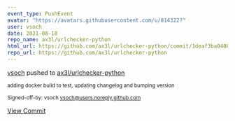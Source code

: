 ```yaml
---
event_type: PushEvent
avatar: "https://avatars.githubusercontent.com/u/814322?"
user: vsoch
date: 2021-08-18
repo_name: ax3l/urlchecker-python
html_url: https://github.com/ax3l/urlchecker-python/commit/1deaf3ba040882f74ae7abcba3c64cdb8647791b
repo_url: https://github.com/ax3l/urlchecker-python
---
```


<a href='https://github.com/vsoch' target='_blank'>vsoch</a> pushed to <a href='https://github.com/ax3l/urlchecker-python' target='_blank'>ax3l/urlchecker-python</a>

<small>adding docker build to test, updating changelog and bumping version

Signed-off-by: vsoch <vsoch@users.noreply.github.com></small>

<a href='https://github.com/ax3l/urlchecker-python/commit/1deaf3ba040882f74ae7abcba3c64cdb8647791b' target='_blank'>View Commit</a>